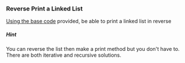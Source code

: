 ### Reverse Print a Linked List

<a href="https://gist.github.com/johnakers/da6e36ac6f1ecd590f89">Using the base code</a> provided, be able to print a linked list in reverse

##### Hint

You can reverse the list then make a print method but you don't have to. There are both iterative and recursive solutions.
